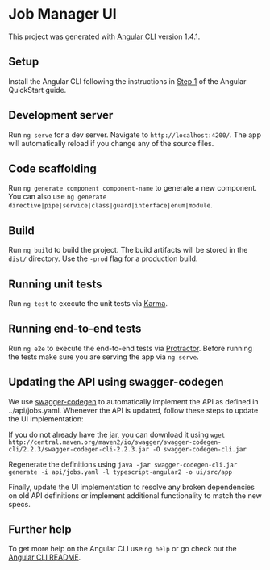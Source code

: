 # Job Manager UI

This project was generated with [Angular CLI](https://github.com/angular/angular-cli) version 1.4.1.

## Setup

Install the Angular CLI following the instructions in [Step 1](https://angular.io/guide/quickstart#devenv) of the Angular QuickStart guide.

## Development server

Run `ng serve` for a dev server. Navigate to `http://localhost:4200/`. The app will automatically reload if you change any of the source files.

## Code scaffolding

Run `ng generate component component-name` to generate a new component. You can also use `ng generate directive|pipe|service|class|guard|interface|enum|module`.

## Build

Run `ng build` to build the project. The build artifacts will be stored in the `dist/` directory. Use the `-prod` flag for a production build.

## Running unit tests

Run `ng test` to execute the unit tests via [Karma](https://karma-runner.github.io).

## Running end-to-end tests

Run `ng e2e` to execute the end-to-end tests via [Protractor](http://www.protractortest.org/).
Before running the tests make sure you are serving the app via `ng serve`.

## Updating the API using swagger-codegen

We use [swagger-codegen](https://github.com/swagger-api/swagger-codegen) to automatically implement the API as defined in ../api/jobs.yaml.
Whenever the API is updated, follow these steps to update the UI implementation:

If you do not already have the jar, you can download it using `wget http://central.maven.org/maven2/io/swagger/swagger-codegen-cli/2.2.3/swagger-codegen-cli-2.2.3.jar -O swagger-codegen-cli.jar`

Regenerate the definitions using `java -jar swagger-codegen-cli.jar generate -i api/jobs.yaml -l typescript-angular2 -o ui/src/app`

Finally, update the UI implementation to resolve any broken dependencies on old API definitions or implement additional functionality to match the new specs.

## Further help

To get more help on the Angular CLI use `ng help` or go check out the [Angular CLI README](https://github.com/angular/angular-cli/blob/master/README.md).
